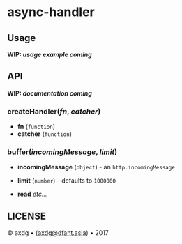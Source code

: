 # async-handler

## Usage

**WIP: *usage example coming***

## API

**WIP: *documentation coming***

### createHandler(*fn*, *catcher*)

- **fn** (`function`)
- **catcher** (`function`)

### buffer(*incomingMessage*, *limit*)

- **incomingMessage** (`object`) - an `http.incomingMessage`
- **limit** (`number`) - defaults to `1000000`

- **read** *etc...*

## LICENSE

&copy; axdg &bull; ([axdg@dfant.asia](mailto:axdg@dfant.asia))  &bull; 2017
